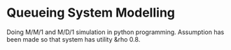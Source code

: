 # Queueing System Modelling

Doing M/M/1 and M/D/1 simulation in python programming. Assumption has been made so that system has utility &rho 0.8. 
